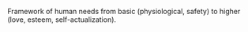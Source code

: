 Framework of human needs from basic (physiological, safety) to higher (love, esteem, self-actualization).
